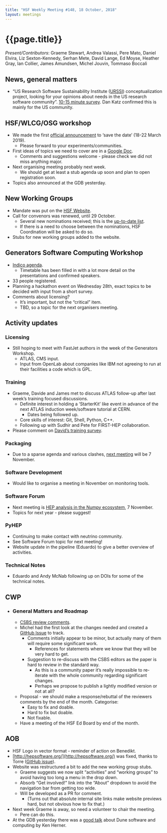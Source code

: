 ```yaml
---
title: "HSF Weekly Meeting #148, 18 October, 2018"
layout: meetings
---
```


# {{page.title}}

*Present/Contributors*: Graeme Stewart, Andrea Valassi, Pere Mato,
Daniel Elvira, Liz Sexton-Kennedy, Serhan Mete, David Lange, Ed Moyse,
Heather Gray, Ian Collier, James Amundsen, Michel Jouvin, Tommaso
Boccali

News, general matters
---------------------
-   “US Research Software Sustainability Institute
    ([URSSI](http://urssi.us)) conceptualization project, looking
    for your opinions about needs in the US research software
    community”. [10-15 minute
    survey](https://nd.qualtrics.com/jfe/form/SV_8ik4azGuHmojKW9).
    Dan Katz confirmed this is mainly for the US community.

HSF/WLCG/OSG workshop
---------------------
-   We made the first [official
    announcement](https://groups.google.com/forum/#!topic/hsf-forum/c0DOv84A4iU)
    to ‘save the date’ (18-22 March 2019).
    -   Please forward to your experiments/communities.
-   First ideas of topics we need to cover are in a [Google
    Doc](https://docs.google.com/document/d/14LhcqpeJ6nQtvcPUkkoKolw4E2upGX_lPoG7574uzZc/edit?usp=sharing).
    -   Comments and suggestions welcome - please check we did not miss
        anything major.
-   Next organising meeting probably next week.
    -   We should get at least a stub agenda up soon and plan to open
        registration soon.
-   Topics also announced at the GDB yesterday.

New Working Groups
------------------
-   Mandate was put on the [HSF
    Website](https://hepsoftwarefoundation.org/organization/working-group-mandates.html).
-   Call for convenors was renewed, until 29 October.
    -   Several new nominations received; this is the [up-to-date
        list](https://docs.google.com/document/d/19-Etynm2gO07PGVGSDETmGNStWX3oq6TIpXftsbMoAc/edit?usp=sharing).
    -   If there is a need to choose between the nominations, HSF
        Coordination will be asked to do so.
-   Stubs for new working groups added to the website.

Generators Software Computing Workshop
--------------------------------------
-   [Indico agenda](https://indico.cern.ch/event/751693/).
    -   Timetable has been filled in with a lot more detail on the
        presentations and confirmed speakers.
-   33 people registered.
-   Planning a hackathon event on Wednesday 28th, exact topics to be
    decided with input from a short survey.
-   Comments about licensing?
    -   It’s important, but not the “critical” item.
    -   TBD, so a topic for the next organisers meeting.

Activity updates
----------------

### Licensing
-   Still hoping to meet with FastJet authors in the week of the
    Generators Workshop.
    -   ATLAS, CMS input.
    -   Input from OpenLab about companies like IBM not agreeing to run
        at their facilities a code which is GPL.

### Training
-   Graeme, Davide and James met to discuss ATLAS follow-up after last
    week’s training focused discussions.
    -   Definite interest in holding a ‘StarterKit’ like event in
        advance of the next ATLAS induction week/software tutorial at
        CERN.
        -   Dates being followed up.
    -   Core skills of interest: Git, Shell, Python, C++.
    -   Following up with Sudhir and Pete for FIRST-HEP collaboration.
-   Please comment on [David’s training
    survey](https://docs.google.com/forms/d/1DEb4h49UiJkUZscIemQaIWub_3jVC5Nn49T1dw6s-ws/edit).

### Packaging
-   Due to a sparse agenda and various clashes, [next
    meeting](https://indico.cern.ch/event/766022/) will be 7
    November.

### Software Development
-   Would like to organise a meeting in November on monitoring tools.

### Software Forum
-   Next meeting is [HEP analysis in the Numpy
    ecosystem](https://indico.cern.ch/event/745288/), 7 November.
-   Topics for next year - please suggest!

### PyHEP
-   Continuing to make contact with neutrino community.
-   See Software Forum topic for next meeting!
-   Website update in the pipeline (Eduardo) to give a better overview
    of activities.

### Technical Notes
-   Eduardo and Andy McNab following up on DOIs for some of the
    technical notes.

CWP
---
-  ### General Matters and Roadmap
    -   [CSBS review
        comments](https://docs.google.com/document/d/16T2RRu1LmAyXTgtKjyWgOwZR8zsVOw2Y1SCntot3_NU/edit?usp=sharing).
    -   Michel had the first look at the changes needed and created a
        [GitHub Issue](https://github.com/HSF/documents/issues/105)
        to track.
        -   Comments initially appear to be minor, but actually many of
            them will require some significant work.
            -   References for statements where we know that they will
                be very hard to get.
        -   Suggestion to re-discuss with the CSBS editors as the paper
            is hard to review in the standard way.
            -   As this is a community paper it’s really impossible to
                re-iterate with the whole community regarding
                significant changes.
            -   Perhaps we propose to publish a lightly modified version
                or not at all?
    -   Proposal - we should make a response/rebuttal of the reviewers
        comments by the end of the month. Categorise:
        -   Easy to fix and doable.
        -   Hard to fix but doable.
        -   Not fixable.
    -   Have a meeting of the HSF Ed Board by end of the month.

AOB
---
-   HSF Logo in vector format - reminder of action on Benedikt.
-   [http://hepsoftware.org/](http://hepsoftware.org/) was fixed,
    thanks to Torre ([GitHub
    issue](https://github.com/HSF/hsf.github.io/issues/390)).
-   Website was restructured a bit to add the new working group stubs.
    -   Graeme suggests we now split “activities” and “working groups”
        to avoid having too long a menu in the drop down.
    -   Absorb “Get involved!” link into the “About” dropdown to avoid
        the navigation bar from getting too wide.
    -   Will be developed as a PR for comment.
        -   (Turns out that absolute internal site links make website
            previews hard, but not obvious how to fix that.)
-   Next week Graeme is away, so need a volunteer to chair the meeting.
    -   Pere can do this.
-   At the GDB yesterday there was a [good
    talk](https://indico.cern.ch/event/651358/contributions/3172626/attachments/1735653/2807220/protoDUNE_CERN_GDB_20181017.pdf)
    about Dune software and computing by Ken Herner.

